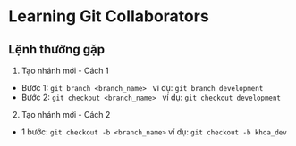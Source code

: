 # Learning Git Collaborators

## Lệnh thường gặp

1. Tạo nhánh mới - Cách 1
+ Bước 1: ```git branch <branch_name> ``` ví dụ: ```git branch development ```
+ Bước 2: ```git checkout <branch_name> ``` ví dụ: ```git checkout development ```

2. Tạo nhánh mới - Cách 2
+ 1 bước:  ```git checkout -b <branch_name>``` ví dụ: ``` git checkout -b khoa_dev ```